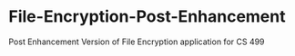 # File-Encryption-Post-Enhancement
Post Enhancement Version of File Encryption application for CS 499
